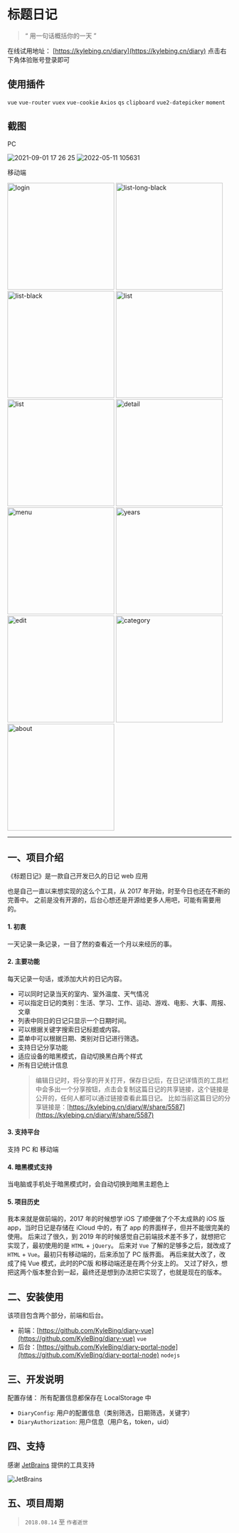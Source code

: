 
# 标题日记


> “ 用一句话概括你的一天 ”

在线试用地址： [https://kylebing.cn/diary](https://kylebing.cn/diary) 点击右下角体验账号登录即可


## 使用插件
`vue` `vue-router` `vuex` `vue-cookie` `Axios` `qs` `clipboard` `vue2-datepicker` `moment`


## 截图

PC 

![2021-09-01 17 26 25](https://user-images.githubusercontent.com/12215982/131647475-149d1c2a-bfad-4c9a-baf2-24ad48bfca32.png)
![2022-05-11 105631](https://user-images.githubusercontent.com/12215982/167760064-6fa7b2ba-e165-4062-85b7-817a9bd250b0.png)


移动端

<img src="https://user-images.githubusercontent.com/12215982/158507431-a2d4f039-7aca-4cbb-a95a-525ba54ecd75.PNG" alt="login" width="240"/> <img src="https://user-images.githubusercontent.com/12215982/158507424-919432c7-d348-4ce8-9787-231be88abb11.PNG" alt="list-long-black" width="240"/> <img src="https://user-images.githubusercontent.com/12215982/158507428-a98c0e50-0648-409d-a1b1-c0ca98a861cd.PNG" alt="list-black" width="240"/>
<img src="https://user-images.githubusercontent.com/12215982/158507449-f259c295-f1e6-4ac9-9df5-d2d15c676b73.PNG" alt="list" width="240"/> <img src="https://user-images.githubusercontent.com/12215982/158507451-214f7258-26c4-4437-8059-c6054d164808.PNG" alt="list" width="240"/> <img src="https://user-images.githubusercontent.com/12215982/158507443-93df063b-f350-408f-a409-cbb59fa8f04f.PNG" alt="detail" width="240"/> 
 <img src="https://user-images.githubusercontent.com/12215982/158507433-98f84209-0a56-4c82-8d1c-5f6881c178ef.PNG" alt="menu" width="240"/> <img src="https://user-images.githubusercontent.com/12215982/158507436-6d0f06bd-d79c-4afe-b107-5ee5ae11fa33.PNG" alt="years" width="240"/>
<img src="https://user-images.githubusercontent.com/12215982/158507445-5ce1d2a2-1d45-4954-b628-cf13a998e830.PNG" alt="edit" width="240"/> <img src="https://user-images.githubusercontent.com/12215982/158507442-30b655db-7ced-44fb-80e0-de0c018fffa4.PNG" alt="category" width="240"/>  <img src="https://user-images.githubusercontent.com/12215982/158507439-81f27c14-872b-4a30-bae2-4d6274c6f955.PNG" alt="about" width="240"/>

---

## 一、项目介绍
《标题日记》是一款自己开发已久的日记 web 应用

也是自己一直以来想实现的这么个工具，从 2017 年开始，时至今日也还在不断的完善中。
之前是没有开源的，后台心想还是开源给更多人用吧，可能有需要用的。

#### 1. 初衷
一天记录一条记录，一目了然的查看近一个月以来经历的事。

#### 2. 主要功能
每天记录一句话，或添加大片的日记内容。
- 可以同时记录当天的室内、室外温度、天气情况
- 可以指定日记的类别：生活、学习、工作、运动、游戏、电影、大事、周报、文章
- 列表中同日的日记只显示一个日期时间。
- 可以根据关键字搜索日记标题或内容。
- 菜单中可以根据日期、类别对日记进行筛选。
- 支持日记分享功能
- 适应设备的暗黑模式，自动切换黑白两个样式
- 所有日记统计信息
  > 编辑日记时，将分享的开关打开，保存日记后，在日记详情页的工具栏中会多出一个分享按钮，点击会复制这篇日记的共享链接，这个链接是公开的，任何人都可以通过链接查看此篇日记。
比如当前这篇日记的分享链接是：[https://kylebing.cn/diary/#/share/5587](https://kylebing.cn/diary/#/share/5587)

#### 3. 支持平台
支持 PC 和 移动端

#### 4. 暗黑模式支持
当电脑或手机处于暗黑模式时，会自动切换到暗黑主题色上

#### 5. 项目历史
我本来就是做前端的，2017 年的时候想学 iOS 了顺便做了个不太成熟的 iOS 版 app，当时日记是存储在 iCloud 中的，有了 app 的界面样子，但并不能很完美的使用。
后来过了很久，到 2019 年的时候感觉自己前端技术差不多了，就想把它实现了，最初使用的是 `HTML` + `jQuery`。
后来对 `Vue` 了解的足够多之后，就改成了 `HTML` + `Vue`。最初只有移动端的，后来添加了 PC 版界面。
再后来就大改了，改成了纯 Vue 模式，此时的PC版 和移动端还是在两个分支上的。
又过了好久，想把这两个版本整合到一起，最终还是想到办法把它实现了，也就是现在的版本。



## 二、安装使用
该项目包含两个部分，前端和后台。
- 前端：[https://github.com/KyleBing/diary-vue](https://github.com/KyleBing/diary-vue) `vue`
- 后台：[https://github.com/KyleBing/diary-portal-node](https://github.com/KyleBing/diary-portal-node) `nodejs`


## 三、开发说明
配置存储：
所有配置信息都保存在 LocalStorage 中
- `DiaryConfig`: 用户的配置信息（类别筛选，日期筛选，关键字）
- `DiaryAuthorization`: 用户信息（用户名，token，uid）


## 四、支持
感谢 [JetBrains](https://www.jetbrains.com/?from=diary-vue@KyleBing) 提供的工具支持

![JetBrains](https://resources.jetbrains.com/storage/products/company/brand/logos/jb_beam.svg?_ga=2.54620846.401568951.1648434626-301403838.1648434626)


## 五、项目周期

> `2018.08.14` 至 `作者逝世`
